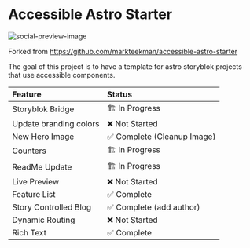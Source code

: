 # Accessible Astro Starter

![social-preview-image](https://user-images.githubusercontent.com/3909046/219942674-9894853e-def8-4180-84b8-6b577dacfcaa.png)

Forked from https://github.com/markteekman/accessible-astro-starter

The goal of this project is to have a template for astro storyblok projects that use accessible components. 


| Feature                 | Status                         |
| :---------------------- | :----------------              |
| Storyblok Bridge        | 🏗️ In Progress                 |
| Update branding colors  | ❌ Not Started                 |
| New Hero Image          | ✅ Complete (Cleanup Image)    |
| Counters                | 🏗️ In Progress                 |
| ReadMe Update           | 🏗️ In Progress                 |
| Live Preview            | ❌ Not Started                 |
| Feature List            | ✅ Complete                    |
| Story Controlled Blog   | ✅ Complete (add author)       |
| Dynamic Routing         | ❌ Not Started                 |
| Rich Text               | ✅ Complete                    |


